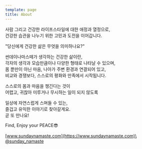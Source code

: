 ```yaml
---
template: page
title: About
---
```

사람 그리고 건강한 라이프스타일에 대한 애정과 열정으로,\
건강한 습관을 나누기 위한 고민과 도전을 이어갑니다.

"당신에게 건강한 삶은 무엇을 의미하나요?"

썬데이나마스떼가 생각하는 건강한 삶이란,\
각자의 생각과 모습만큼이나 다양한 형태로 나타날 수 있으며,\
몸 뿐만이 아닌 마음, 나아가 주변 환경과 연결되어 있고,\
비교와 경쟁보다, 스스로의 평화와 만족에서 시작됩니다.

스스로의 몸과 마음을 챙긴다는 것이\
어렵고, 귀찮아 미루거나 무시하는 일이 되지 않도록

일상에 자연스럽게 스며들 수 있는,\
즐겁고 유익한 이야기로 찾아갈게요.\
곧 또 만나요!

Find, Enjoy your PEACE😎\
\
[www.sundaynamaste.com](https://www.sundaynamaste.com)\
[@sunday_namaste](https://www.instagram.com/sunday_namaste/)
